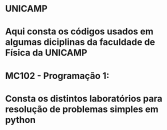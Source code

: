 # UNICAMP

# Aqui consta os códigos usados em algumas diciplinas da faculdade de Física da UNICAMP

# MC102 - Programação 1:
#   Consta os distintos laboratórios para resolução de problemas simples em python
